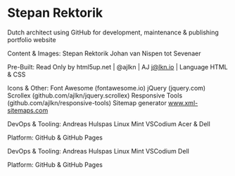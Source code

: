 # Stepan Rektorik

Dutch architect
using GitHub for development, maintenance & publishing portfolio website  

Content & Images:
  Stepan Rektorik
  Johan van Nispen tot Sevenaer

Pre-Built:
  Read Only by html5up.net | @ajlkn | AJ j@lkn.io |
  Language HTML & CSS

Icons & Other:
  Font Awesome (fontawesome.io)
  jQuery (jquery.com)
	Scrollex (github.com/ajlkn/jquery.scrollex)
	Responsive Tools (github.com/ajlkn/responsive-tools)
  Sitemap generator www.xml-sitemaps.com

DevOps & Tooling:
	Andreas Hulspas
	Linux Mint
	VSCodium
	Acer & Dell

Platform:
	GitHub & GitHub Pages



DevOps & Tooling:
	Andreas Hulspas
	Linux Mint
	VSCodium
	Dell

Platform:
	GitHub & GitHub Pages
